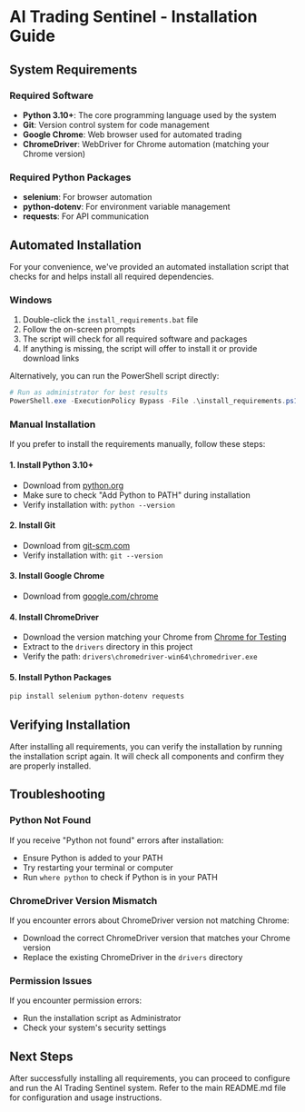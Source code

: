 # AI Trading Sentinel - Installation Guide

## System Requirements

### Required Software

- **Python 3.10+**: The core programming language used by the system
- **Git**: Version control system for code management
- **Google Chrome**: Web browser used for automated trading
- **ChromeDriver**: WebDriver for Chrome automation (matching your Chrome version)

### Required Python Packages

- **selenium**: For browser automation
- **python-dotenv**: For environment variable management
- **requests**: For API communication

## Automated Installation

For your convenience, we've provided an automated installation script that checks for and helps install all required dependencies.

### Windows

1. Double-click the `install_requirements.bat` file
2. Follow the on-screen prompts
3. The script will check for all required software and packages
4. If anything is missing, the script will offer to install it or provide download links

Alternatively, you can run the PowerShell script directly:

```powershell
# Run as administrator for best results
PowerShell.exe -ExecutionPolicy Bypass -File .\install_requirements.ps1
```

### Manual Installation

If you prefer to install the requirements manually, follow these steps:

#### 1. Install Python 3.10+

- Download from [python.org](https://www.python.org/downloads/)
- Make sure to check "Add Python to PATH" during installation
- Verify installation with: `python --version`

#### 2. Install Git

- Download from [git-scm.com](https://git-scm.com/download/win)
- Verify installation with: `git --version`

#### 3. Install Google Chrome

- Download from [google.com/chrome](https://www.google.com/chrome/)

#### 4. Install ChromeDriver

- Download the version matching your Chrome from [Chrome for Testing](https://googlechromelabs.github.io/chrome-for-testing/)
- Extract to the `drivers` directory in this project
- Verify the path: `drivers\chromedriver-win64\chromedriver.exe`

#### 5. Install Python Packages

```bash
pip install selenium python-dotenv requests
```

## Verifying Installation

After installing all requirements, you can verify the installation by running the installation script again. It will check all components and confirm they are properly installed.

## Troubleshooting

### Python Not Found

If you receive "Python not found" errors after installation:
- Ensure Python is added to your PATH
- Try restarting your terminal or computer
- Run `where python` to check if Python is in your PATH

### ChromeDriver Version Mismatch

If you encounter errors about ChromeDriver version not matching Chrome:
- Download the correct ChromeDriver version that matches your Chrome version
- Replace the existing ChromeDriver in the `drivers` directory

### Permission Issues

If you encounter permission errors:
- Run the installation script as Administrator
- Check your system's security settings

## Next Steps

After successfully installing all requirements, you can proceed to configure and run the AI Trading Sentinel system. Refer to the main README.md file for configuration and usage instructions.